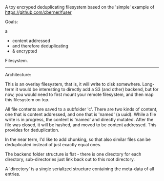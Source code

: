 A toy encryped deduplicating filesystem based on the 'simple' example of https://github.com/cberner/fuser


Goals:

 a

 * content addressed
 * and therefore deduplicating
 * & encrypted

 Filesystem.

 -------------


Architecture:

This is an overlay filesystem, that is, it will write to disk somewhere. Long-term it would be interesting to directly add a S3 (and other) backend, but for now, you would need to first mount your remote filesystem, and then map this filesystem on top.

All file contents are saved to a subfolder 'c'. There are two kinds of content, one that is content addressed, and one that is 'named' (a uuid). While a file write is in progress, the content is 'named' and directly mutated. After the file was closed, it will be hashed, and moved to be content addressed. This provides for deduplication.

In the near term, I'd like to add chunking, so that also similar files can be deduplicated instead of just exactly equal ones.

The backend folder structure is flat - there is one directory for each directory, sub-directories just link back out to this root directory.

A 'directory' is a single serialized structure containing the meta-data of all entries.


